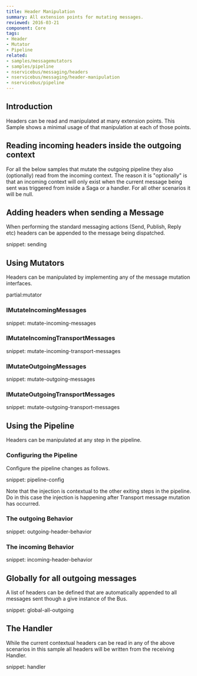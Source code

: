```yaml
---
title: Header Manipulation
summary: All extension points for mutating messages.
reviewed: 2016-03-21
component: Core
tags:
- Header
- Mutator
- Pipeline
related:
- samples/messagemutators
- samples/pipeline
- nservicebus/messaging/headers
- nservicebus/messaging/header-manipulation
- nservicebus/pipeline
---
```


## Introduction

Headers can be read and manipulated at many extension points. This Sample shows a minimal usage of that manipulation at each of those points.


## Reading incoming headers inside the outgoing context

For all the below samples that mutate the outgoing pipeline they also (optionally) read from the incoming context. The reason it is "optionally" is that an incoming context will only exist when the current message being sent was triggered from inside a Saga or a handler. For all other scenarios it will be null.


## Adding headers when sending a Message

When performing the standard messaging actions (Send, Publish, Reply etc) headers can be appended to the message being dispatched.

snippet: sending

## Using Mutators

Headers can be manipulated by implementing any of the message mutation interfaces.


partial:mutator


### IMutateIncomingMessages

snippet: mutate-incoming-messages


### IMutateIncomingTransportMessages

snippet: mutate-incoming-transport-messages


### IMutateOutgoingMessages

snippet: mutate-outgoing-messages


### IMutateOutgoingTransportMessages

snippet: mutate-outgoing-transport-messages




## Using the Pipeline

Headers can be manipulated at any step in the pipeline.


### Configuring the Pipeline

Configure the pipeline changes as follows.

snippet: pipeline-config

Note that the injection is contextual to the other exiting steps in the pipeline. Do in this case the injection is happening after Transport message mutation has occurred.


### The outgoing Behavior

snippet: outgoing-header-behavior


### The incoming Behavior

snippet: incoming-header-behavior


## Globally for all outgoing messages

A list of headers can be defined that are automatically appended to all messages sent though a give instance of the Bus.

snippet: global-all-outgoing


## The Handler

While the current contextual headers can be read in any of the above scenarios in this sample all headers will be written from the receiving Handler.

snippet: handler
